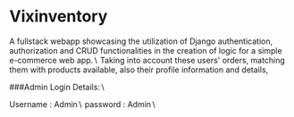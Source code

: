 # Vixinventory

A fullstack webapp showcasing the utilization of Django authentication, authorization and CRUD functionalities in the creation of logic for a simple e-commerce web app.∖
Taking into account these users' orders, matching them with products available, also their profile information and details,

###Admin Login Details:∖

Username : Admin∖
password : Admin∖
